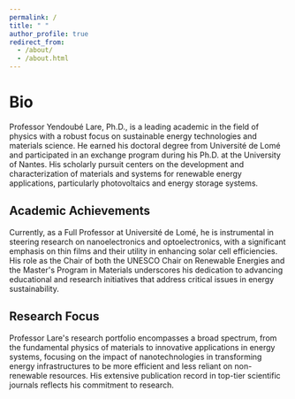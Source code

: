 ```yaml
---
permalink: /
title: " "
author_profile: true
redirect_from: 
  - /about/
  - /about.html
---
```


# Bio

Professor Yendoubé Lare, Ph.D., is a leading academic in the field of physics with a robust focus on sustainable energy technologies and materials science. He earned his doctoral degree from Université de Lomé and participated in an exchange program during his Ph.D. at the University of Nantes. His scholarly pursuit centers on the development and characterization of materials and systems for renewable energy applications, particularly photovoltaics and energy storage systems.

## Academic Achievements

Currently, as a Full Professor at Université de Lomé, he is instrumental in steering research on nanoelectronics and optoelectronics, with a significant emphasis on thin films and their utility in enhancing solar cell efficiencies. His role as the Chair of both the UNESCO Chair on Renewable Energies and the Master's Program in Materials underscores his dedication to advancing educational and research initiatives that address critical issues in energy sustainability.

## Research Focus

Professor Lare's research portfolio encompasses a broad spectrum, from the fundamental physics of materials to innovative applications in energy systems, focusing on the impact of nanotechnologies in transforming energy infrastructures to be more efficient and less reliant on non-renewable resources. His extensive publication record in top-tier scientific journals reflects his commitment to research.

